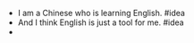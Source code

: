 - I am a Chinese who is learning English. #idea
- And I think English is just a tool for me. #idea
-